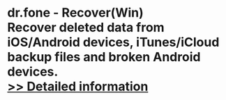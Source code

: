 # dr.fone - Recover(Win)<br />Recover deleted data from iOS/Android devices, iTunes/iCloud backup files and broken Android devices.<br />[>> Detailed information](https://secure.shareit.com/shareit/product.html?productid=300947720&affiliateid=200057808)